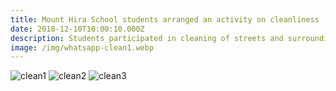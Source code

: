 ```yaml
---
title: Mount Hira School students arranged an activity on cleanliness
date: 2018-12-10T10:00:10.000Z
description: Students participated in cleaning of streets and surrounding of the school. This activity will In Sha Allah continue every month to spread awareness on cleanliness in the community.
image: /img/whatsapp-clean1.webp
---
```


![clean1](/img/whatsapp-clean1.webp)
![clean2](/img/whatsapp-clean2.webp)
![clean3](/img/whatsapp-clean3.webp)
